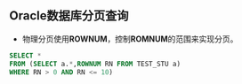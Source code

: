 ## Oracle数据库分页查询

* 物理分页使用**ROWNUM**，控制**ROMNUM**的范围来实现分页。
```sql
SELECT *
FROM (SELECT a.*,ROWNUM RN FROM TEST_STU a)
WHERE RN > 0 AND RN <= 10)
```